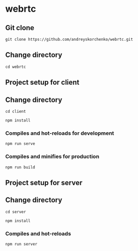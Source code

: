 # webrtc

## Git clone

```
git clone https://github.com/andreyskorchenko/webrtc.git
```

## Change directory

```
cd webrtc
```

## Project setup for client
## Change directory

```
cd client
```

```
npm install
```

### Compiles and hot-reloads for development

```
npm run serve
```

### Compiles and minifies for production

```
npm run build
```

## Project setup for server
## Change directory

```
cd server
```

```
npm install
```

### Compiles and hot-reloads

```
npm run server
```
